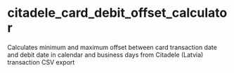 # citadele_card_debit_offset_calculator
Calculates minimum and maximum offset between card transaction date and debit date in calendar and business days from Citadele (Latvia) transaction CSV export
